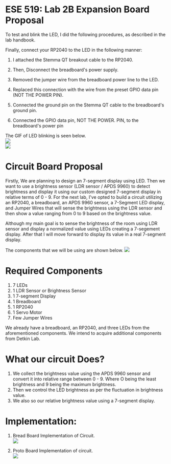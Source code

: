 # ESE 519: Lab 2B Expansion Board Proposal

To test and blink the LED, I did the following procedures, as described in the lab handbook.

Finally, connect your RP2040 to the LED in the following manner:
1. I attached the Stemma QT breakout cable to the RP2040.
2. Then, Disconnect the breadboard's power supply.
3. Removed the jumper wire from the breadboard power line to the LED.

4. Replaced this connection with the wire from the preset GPIO data pin (NOT THE POWER PIN).

5. Connected the ground pin on the Stemma QT cable to the breadboard's ground pin.

6. Connected the GPIO data pin, NOT THE POWER. PIN, to the breadboard's power pin


The GIF of LED blinking is seen below.</Br>
![](https://github.com/satyajeetburla/Lab-2B-Proposal/blob/main/GIF/Blink.gif)</Br>
![](https://github.com/satyajeetburla/Lab-2B-Proposal/blob/main/GIF/UART.gif)</Br>


# Circuit Board Proposal

Firstly, We are planning to design an 7-segment display using LED. Then we want to use a brightness sensor (LDR sensor / APDS 9960) to detect brightness and display it using our custom designed 7-segment display in relative terms of 0 - 9.
For the next lab, I've opted to build a circuit utilizing an RP2040, a breadboard, an APDS 9960 sensor, a 7-Segment LED display, and Jumper Wires that will sense the brightness using the LDR sensor and then show a value ranging from 0 to 9 based on the brightness value.

Although my main goal is to sense the brightness of the room using LDR sensor and display a normalized value using LEDs creating a 7-segement display. After that I will move forward to display its value in a real 7-segment display.

The components that we will be using are shown below. 
![](https://github.com/satyajeetburla/Lab-2B-Proposal/blob/main/GIF/Breadboard%20(1).png)
# Required Components
1. 7 LEDs
2. 1 LDR Sensor or Brightness Sensor
3. 1 7-segment Display
4. 1 Breadboard
5. 1 RP2040
6. 1 Servo Motor
7. Few Jumper Wires

We already have a breadboard, an RP2040, and three LEDs from the aforementioned components. We intend to acquire additional components from Detkin Lab.
# What our circuit Does?</Br>
1. We collect the brightness value using the APDS 9960 sensor and convert it into relative range between 0 - 9. Where O being the least brightness and 9 being the maximum brightness.</Br>
2. Then we control the LED brightness as per the fluctuation in brightness value.</Br>
3. We also so our relative brightness value using a 7-segment display.</Br>

# Implementation:</Br>
1. Bread Board Implementation of Circuit.</Br>
![](https://github.com/satyajeetburla/Lab-2B-Proposal/blob/main/GIF/gif_1.gif)</Br>


2. Proto Board Implementation of circuit.</Br>
![](https://github.com/satyajeetburla/Lab-2B-Proposal/blob/main/GIF/gif_2.gif)</Br>

